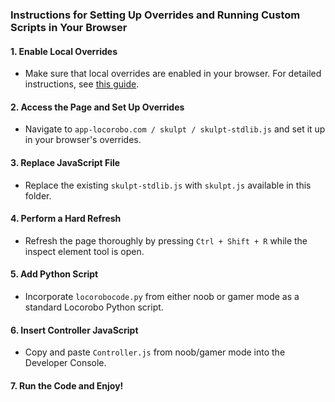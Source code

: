 ### Instructions for Setting Up Overrides and Running Custom Scripts in Your Browser

#### 1. **Enable Local Overrides**
   - Make sure that local overrides are enabled in your browser. For detailed instructions, see [this guide](https://www.ghacks.net/2018/02/27/make-permanent-changes-to-web-pages-with-chromes-overrides-dev-tool/).

#### 2. **Access the Page and Set Up Overrides**
   - Navigate to `app-locorobo.com / skulpt / skulpt-stdlib.js` and set it up in your browser's overrides.

#### 3. **Replace JavaScript File**
   - Replace the existing `skulpt-stdlib.js` with `skulpt.js` available in this folder.

#### 4. **Perform a Hard Refresh**
   - Refresh the page thoroughly by pressing `Ctrl + Shift + R` while the inspect element tool is open.

#### 5. **Add Python Script**
   - Incorporate `locorobocode.py` from either noob or gamer mode as a standard Locorobo Python script.

#### 6. **Insert Controller JavaScript**
   - Copy and paste `Controller.js` from noob/gamer mode into the Developer Console.

#### 7. **Run the Code and Enjoy!**
